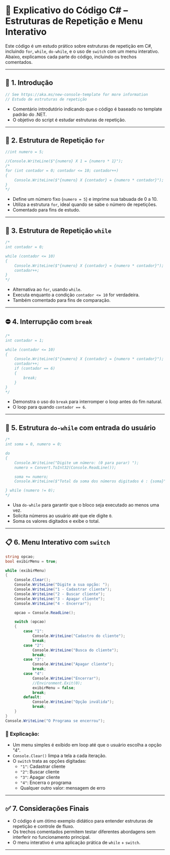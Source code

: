 
# 📘 Explicativo do Código C# – Estruturas de Repetição e Menu Interativo

Este código é um estudo prático sobre estruturas de repetição em C#, incluindo `for`, `while`, `do-while`, e o uso de `switch` com um menu interativo. Abaixo, explicamos cada parte do código, incluindo os trechos comentados.

---

## 🧠 1. Introdução

```csharp
// See https://aka.ms/new-console-template for more information
// Estudo de estruturas de repetição
```

- Comentário introdutório indicando que o código é baseado no template padrão do .NET.
- O objetivo do script é estudar estruturas de repetição.

---

## 🔁 2. Estrutura de Repetição `for`

```csharp
//int numero = 5;

//Console.WriteLine($"{numero} X 1 = {numero * 1}");
/*
for (int contador = 0; contador <= 10; contador++)
{
    Console.WriteLine($"{numero} X {contador} = {numero * contador}");
}
*/
```

- Define um número fixo (`numero = 5`) e imprime sua tabuada de 0 a 10.
- Utiliza a estrutura `for`, ideal quando se sabe o número de repetições.
- Comentado para fins de estudo.

---

## 🔄 3. Estrutura de Repetição `while`

```csharp
/*
int contador = 0;

while (contador <= 10)
{
    Console.WriteLine($"{numero} X {contador} = {numero * contador}");
    contador++;
}
*/
```

- Alternativa ao `for`, usando `while`.
- Executa enquanto a condição `contador <= 10` for verdadeira.
- Também comentado para fins de comparação.

---

## ⛔ 4. Interrupção com `break`

```csharp
/*
int contador = 1;

while (contador <= 10)
{
    Console.WriteLine($"{numero} X {contador} = {numero * contador}");
    contador++;
    if (contador == 6)
    {
        break;
    }
}
*/
```

- Demonstra o uso do `break` para interromper o loop antes do fim natural.
- O loop para quando `contador == 6`.

---

## 🔂 5. Estrutura `do-while` com entrada do usuário

```csharp
/*
int soma = 0, numero = 0;

do
{
    Console.WriteLine("Digite um número: (0 para parar) ");
    numero = Convert.ToInt32(Console.ReadLine());

    soma += numero;
    Console.WriteLine($"Total da soma dos números digitados é : {soma}");

} while (numero != 0);
*/
```

- Usa `do-while` para garantir que o bloco seja executado ao menos uma vez.
- Solicita números ao usuário até que ele digite `0`.
- Soma os valores digitados e exibe o total.

---

## 📋 6. Menu Interativo com `switch`

```csharp
string opcao;
bool exibirMenu = true;

while (exibirMenu)
{
    Console.Clear();
    Console.WriteLine("Digite a sua opção: ");
    Console.WriteLine("1 - Cadastrar cliente");
    Console.WriteLine("2 - Buscar cliente");
    Console.WriteLine("3 - Apagar cliente");
    Console.WriteLine("4 - Encerrar");

    opcao = Console.ReadLine();

    switch (opcao)
    {
        case "1":
            Console.WriteLine("Cadastro do cliente");
            break;
        case "2":
            Console.WriteLine("Busca do cliente");
            break;
        case "3":
            Console.WriteLine("Apagar cliente");
            break;
        case "4":
            Console.WriteLine("Encerrar");
            //Environment.Exit(0);
            exibirMenu = false;
            break;
        default:
            Console.WriteLine("Opção inválida");
            break;
    }
}
Console.WriteLine("O Programa se encerrou");
```

### 🔹 Explicação:

- Um menu simples é exibido em loop até que o usuário escolha a opção "4".
- `Console.Clear()` limpa a tela a cada iteração.
- O `switch` trata as opções digitadas:
  - `"1"`: Cadastrar cliente
  - `"2"`: Buscar cliente
  - `"3"`: Apagar cliente
  - `"4"`: Encerra o programa
  - Qualquer outro valor: mensagem de erro

---

## ✅ 7. Considerações Finais

- O código é um ótimo exemplo didático para entender estruturas de repetição e controle de fluxo.
- Os trechos comentados permitem testar diferentes abordagens sem interferir no funcionamento principal.
- O menu interativo é uma aplicação prática de `while` + `switch`.

---
